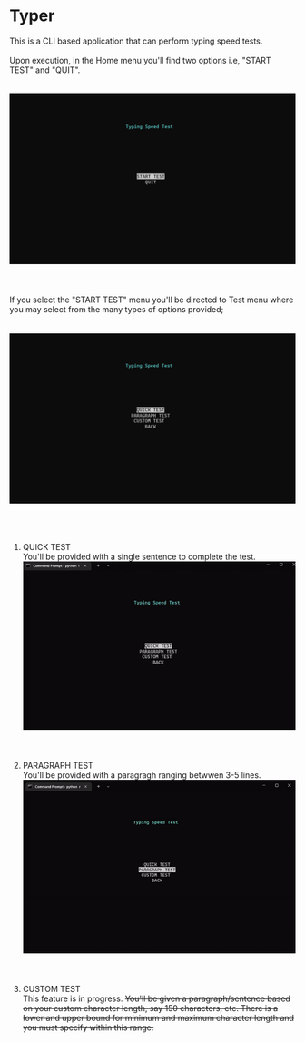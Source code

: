 # Typer
This is a CLI based application that can perform typing speed tests.  
<br>
Upon execution, in the Home menu you'll find two options i.e, "START TEST" and "QUIT".  
<br>  
![Home Menu](https://github.com/ankitkumarakt746/typer/blob/master/README%20resources/Home_Menu.gif)  
<br><br><br>
If you select the "START TEST" menu you'll be directed to Test menu where you may select from the many types of options provided;  
<br>  
![Start_Menu](https://github.com/ankitkumarakt746/typer/blob/master/README%20resources/Start_Menu.gif)  
<br><br><br>
1. QUICK TEST  
  You'll be provided with a single sentence to complete the test. 
  ![Quick Test](https://github.com/ankitkumarakt746/typer/blob/master/README%20resources/Quick_Test.gif)  
  <br><br><br>
2. PARAGRAPH TEST  
  You'll be provided with a paragragh ranging betwwen 3-5 lines.  
  ![Paragraph Test](https://github.com/ankitkumarakt746/typer/blob/master/README%20resources/Paragraph_Test.gif)  
  <br><br><br>
3. CUSTOM TEST  
  This feature is in progress. <del>You'll be given a paragraph/sentence based on your custom character length, say 150 characters, etc. There is a lower and upper bound for minimum and maximum character length and you must specify within this range.</del>
